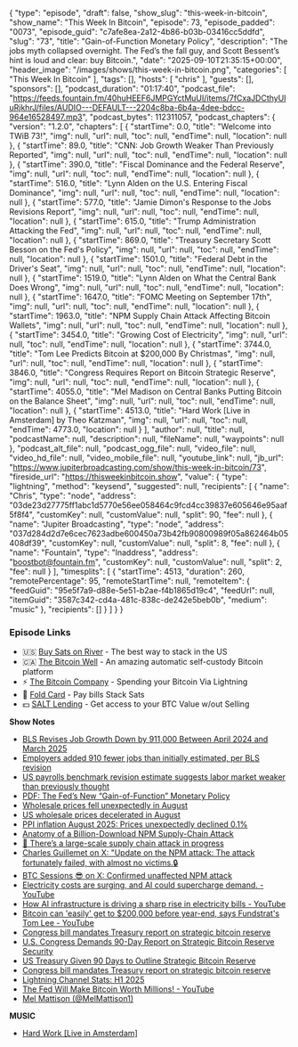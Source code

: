 {
  "type": "episode",
  "draft": false,
  "show_slug": "this-week-in-bitcoin",
  "show_name": "This Week In Bitcoin",
  "episode": 73,
  "episode_padded": "0073",
  "episode_guid": "c7afe8ea-2a12-4b86-b03b-03416cc5ddfd",
  "slug": "73",
  "title": "Gain-of-Function Monetary Policy",
  "description": "The jobs myth collapsed overnight. The Fed’s the fall guy, and Scott Bessent’s hint is loud and clear: buy Bitcoin.",
  "date": "2025-09-10T21:35:15+00:00",
  "header_image": "/images/shows/this-week-in-bitcoin.png",
  "categories": [
    "This Week In Bitcoin"
  ],
  "tags": [],
  "hosts": [
    "chris"
  ],
  "guests": [],
  "sponsors": [],
  "podcast_duration": "01:17:40",
  "podcast_file": "https://feeds.fountain.fm/40huHEEF6JMPGYctMuUI/items/7fCxaJDCthyUIuRjkhrJ/files/AUDIO---DEFAULT---2204c8ba-6b4a-4dee-bdcc-964e16528497.mp3",
  "podcast_bytes": 112311057,
  "podcast_chapters": {
    "version": "1.2.0",
    "chapters": [
      {
        "startTime": 0.0,
        "title": "Welcome into TWiB 73!",
        "img": null,
        "url": null,
        "toc": null,
        "endTime": null,
        "location": null
      },
      {
        "startTime": 89.0,
        "title": "CNN: Job Growth Weaker Than Previously Reported",
        "img": null,
        "url": null,
        "toc": null,
        "endTime": null,
        "location": null
      },
      {
        "startTime": 390.0,
        "title": "Fiscal Dominance and the Federal Reserve",
        "img": null,
        "url": null,
        "toc": null,
        "endTime": null,
        "location": null
      },
      {
        "startTime": 516.0,
        "title": "Lynn Alden on the U.S. Entering Fiscal Dominance",
        "img": null,
        "url": null,
        "toc": null,
        "endTime": null,
        "location": null
      },
      {
        "startTime": 577.0,
        "title": "Jamie Dimon's Response to the Jobs Revisions Report",
        "img": null,
        "url": null,
        "toc": null,
        "endTime": null,
        "location": null
      },
      {
        "startTime": 615.0,
        "title": "Trump Administration Attacking the Fed",
        "img": null,
        "url": null,
        "toc": null,
        "endTime": null,
        "location": null
      },
      {
        "startTime": 869.0,
        "title": "Treasury Secretary Scott Besson on the Fed's Policy",
        "img": null,
        "url": null,
        "toc": null,
        "endTime": null,
        "location": null
      },
      {
        "startTime": 1501.0,
        "title": "Federal Debt in the Driver's Seat",
        "img": null,
        "url": null,
        "toc": null,
        "endTime": null,
        "location": null
      },
      {
        "startTime": 1519.0,
        "title": "Lynn Alden on What the Central Bank Does Wrong",
        "img": null,
        "url": null,
        "toc": null,
        "endTime": null,
        "location": null
      },
      {
        "startTime": 1647.0,
        "title": "FOMC Meeting on September 17th",
        "img": null,
        "url": null,
        "toc": null,
        "endTime": null,
        "location": null
      },
      {
        "startTime": 1963.0,
        "title": "NPM Supply Chain Attack Affecting Bitcoin Wallets",
        "img": null,
        "url": null,
        "toc": null,
        "endTime": null,
        "location": null
      },
      {
        "startTime": 3454.0,
        "title": "Growing Cost of Electricity",
        "img": null,
        "url": null,
        "toc": null,
        "endTime": null,
        "location": null
      },
      {
        "startTime": 3744.0,
        "title": "Tom Lee Predicts Bitcoin at $200,000 By Christmas",
        "img": null,
        "url": null,
        "toc": null,
        "endTime": null,
        "location": null
      },
      {
        "startTime": 3846.0,
        "title": "Congress Requires Report on Bitcoin Strategic Reserve",
        "img": null,
        "url": null,
        "toc": null,
        "endTime": null,
        "location": null
      },
      {
        "startTime": 4055.0,
        "title": "Mel Madison on Central Banks Putting Bitcoin on the Balance Sheet",
        "img": null,
        "url": null,
        "toc": null,
        "endTime": null,
        "location": null
      },
      {
        "startTime": 4513.0,
        "title": "Hard Work [Live in Amsterdam] by Theo Katzman",
        "img": null,
        "url": null,
        "toc": null,
        "endTime": 4773.0,
        "location": null
      }
    ],
    "author": null,
    "title": null,
    "podcastName": null,
    "description": null,
    "fileName": null,
    "waypoints": null
  },
  "podcast_alt_file": null,
  "podcast_ogg_file": null,
  "video_file": null,
  "video_hd_file": null,
  "video_mobile_file": null,
  "youtube_link": null,
  "jb_url": "https://www.jupiterbroadcasting.com/show/this-week-in-bitcoin/73",
  "fireside_url": "https://thisweekinbitcoin.show",
  "value": {
    "type": "lightning",
    "method": "keysend",
    "suggested": null,
    "recipients": [
      {
        "name": "Chris",
        "type": "node",
        "address": "03de23d27775ff1abc1d5770e56ee058464c9fcd4cc39837e605646e95aaf5f8f4",
        "customKey": null,
        "customValue": null,
        "split": 90,
        "fee": null
      },
      {
        "name": "Jupiter Broadcasting",
        "type": "node",
        "address": "037d284d2d7e6cec7623adbe600450a73b42fb90800989f05a862464b05408df39",
        "customKey": null,
        "customValue": null,
        "split": 8,
        "fee": null
      },
      {
        "name": "Fountain",
        "type": "lnaddress",
        "address": "boostbot@fountain.fm",
        "customKey": null,
        "customValue": null,
        "split": 2,
        "fee": null
      }
    ],
    "timesplits": [
      {
        "startTime": 4513,
        "duration": 260,
        "remotePercentage": 95,
        "remoteStartTime": null,
        "remoteItem": {
          "feedGuid": "95e5f7a9-d88e-5e51-b2ae-f4b1865d19c4",
          "feedUrl": null,
          "itemGuid": "3587c342-cd4a-481c-838c-de242e5beb0b",
          "medium": "music"
        },
        "recipients": []
      }
    ]
  }
}


### Episode Links

* 🇺🇸 [Buy Sats on River](https://partner.river.com/jupiter) \- The best way to stack in the US
* 🇨🇦 [The Bitcoin Well](https://www.bitcoinwell.com/jupiter) \- An amazing automatic self-custody Bitcoin platform
* ⚡ [The Bitcoin Company](https://app.thebitcoincompany.com/signup?ref=JUPITER) \- Spending your Bitcoin Via Lightning
* 🏦 [Fold Card](https://use.foldapp.com/r/XNHPXTFC) \- Pay bills Stack Sats
* 💵 [SALT Lending](https://borrower.saltlending.com/register?referralCode=GkPQdbqWG) \- Get access to your BTC Value w/out Selling

**Show Notes**

* [BLS Revises Job Growth Down by 911,000 Between April 2024 and March 2025](https://legalinsurrection.com/2025/09/bls-revises-job-growth-down-by-911000-between-april-2024-and-march-2025/)
* [Employers added 910 fewer jobs than initially estimated, per BLS revision](https://www.hr-brew.com/stories/2025/09/10/910000-fewer-jobs-bls-revisions)
* [US payrolls benchmark revision estimate suggests labor market weaker than previously thought](https://www.reuters.com/business/us-payrolls-benchmark-revision-estimate-suggests-labor-market-weaker-than-2025-09-09/)
* [PDF: The Fed’s New “Gain-of-Function” Monetary Policy](https://www.international-economy.com/TIE_Sp25_Bessent.pdf)
* [Wholesale prices fell unexpectedly in August](https://thehill.com/business/5495567-august-wholesale-prices-deflated/)
* [US wholesale prices decelerated in August](https://www.businessreport.com/article/us-wholesale-prices-decelerated-in-august)
* [PPI inflation August 2025: Prices unexpectedly declined 0.1%](https://www.cnbc.com/2025/09/10/ppi-inflation-august-2025-.html)
* [Anatomy of a Billion-Download NPM Supply-Chain Attack](https://jdstaerk.substack.com/p/we-just-found-malicious-code-in-the)
* [🚨 There’s a large-scale supply chain attack in progress](https://x.com/P3b7_/status/1965094840959410230)
* [Charles Guillemet on X: "Update on the NPM attack: The attack fortunately failed, with almost no victims.🔒 ](https://x.com/P3b7_/status/1965336272550899932)
* [BTC Sessions 😎 on X: Confirmed unaffected NPM attack](https://x.com/BTCsessions/status/1965213302612787456?t=AoE0dwnNBhS7nZad3p5Hew)
* [Electricity costs are surging, and AI could supercharge demand. - YouTube](https://www.youtube.com/shorts/31Zljed-StM)
* [How AI infrastructure is driving a sharp rise in electricity bills - YouTube](https://www.youtube.com/watch?v=iVGTGpKpykM)
* [Bitcoin can 'easily' get to $200,000 before year-end, says Fundstrat's Tom Lee - YouTube](https://www.youtube.com/watch?v=XcyFJ6KYoL0)
* [Congress bill mandates Treasury report on strategic bitcoin reserve](https://cointelegraph.com/news/us-lawmakers-seek-treasury-report-ironing-out-details-bitcoin-reserve)
* [U.S. Congress Demands 90-Day Report on Strategic Bitcoin Reserve Security](https://finance.yahoo.com/news/u-congress-demands-90-day-115830035.html)
* [US Treasury Given 90 Days to Outline Strategic Bitcoin Reserve](https://bitbo.io/news/us-treasury-bitcoin-reserve/)
* [Congress bill mandates Treasury report on strategic bitcoin reserve](https://cointelegraph.com/news/us-lawmakers-seek-treasury-report-ironing-out-details-bitcoin-reserve)
* [Lightning Channel Stats: H1 2025](https://blog.getalby.com/lightning-channel-stats-h1-2025/)
* [The Fed Will Make Bitcoin Worth Millions! - YouTube](https://www.youtube.com/watch?v=_Uhncw2BFdA)
* [Mel Mattison (@MelMattison1)](https://x.com/MelMattison1)

**MUSIC**

* [Hard Work [Live in Amsterdam] ](https://podcastindex.org/podcast/7216277?episode=33874518605)
